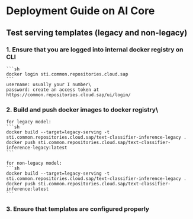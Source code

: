 # Deployment Guide on AI Core

## Test serving templates (legacy and non-legacy)
### 1. Ensure that you are logged into internal docker registry on CLI
    ```sh
    docker login sti.common.repositories.cloud.sap
    ```
    username: usually your I number\
    password: create an access token at https://common.repositories.cloud.sap/ui/login/

### 2. Build and push docker images to docker registry\
    for legacy model:
    ```sh
    docker build --target=legacy-serving -t sti.common.repositories.cloud.sap/text-classifier-inference-legacy .
    docker push sti.common.repositories.cloud.sap/text-classifier-inference-legacy:latest
    ```

    for non-legacy model:
    ```sh
    docker build --target=legacy-serving -t sti.common.repositories.cloud.sap/text-classifier-inference-legacy .
    docker push sti.common.repositories.cloud.sap/text-classifier-inference:latest
    ```

### 3. Ensure that templates are configured properly
